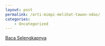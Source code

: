```yaml
---
layout: post
permalink: /arti-mimpi-melihat-tawon-ndas/
categories:
    - Uncategorized
---
```


[Baca Selengkapnya](/10)